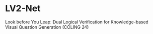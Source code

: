 # LV2-Net
Look before You Leap: Dual Logical Verification for Knowledge-based Visual Question Generation (COLING 24)
